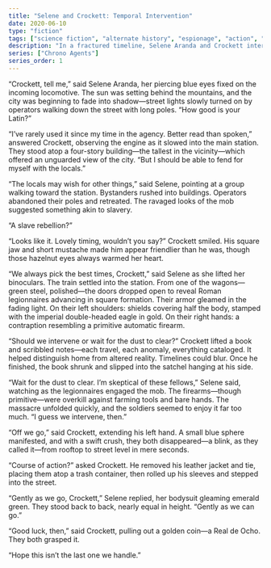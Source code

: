 ```yaml
---
title: "Selene and Crockett: Temporal Intervention"
date: 2020-06-10
type: "fiction"
tags: ["science fiction", "alternate history", "espionage", "action", "steampunk"]
description: "In a fractured timeline, Selene Aranda and Crockett intervene in a brutal uprising unfolding at a station where Roman legionnaires wield early firearms. Their mission: observe, record, and act before history becomes unrecognizable."
series: ["Chrono Agents"]
series_order: 1
---
```


“Crockett, tell me,” said Selene Aranda, her piercing blue eyes fixed on the incoming locomotive. The sun was setting behind the mountains, and the city was beginning to fade into shadow—street lights slowly turned on by operators walking down the street with long poles. “How good is your Latin?”

“I’ve rarely used it since my time in the agency. Better read than spoken,” answered Crockett, observing the engine as it slowed into the main station. They stood atop a four-story building—the tallest in the vicinity—which offered an unguarded view of the city. “But I should be able to fend for myself with the locals.”

“The locals may wish for other things,” said Selene, pointing at a group walking toward the station. Bystanders rushed into buildings. Operators abandoned their poles and retreated. The ravaged looks of the mob suggested something akin to slavery.

“A slave rebellion?”

“Looks like it. Lovely timing, wouldn’t you say?” Crockett smiled. His square jaw and short mustache made him appear friendlier than he was, though those hazelnut eyes always warmed her heart.

“We always pick the best times, Crockett,” said Selene as she lifted her binoculars. The train settled into the station. From one of the wagons—green steel, polished—the doors dropped open to reveal Roman legionnaires advancing in square formation. Their armor gleamed in the fading light. On their left shoulders: shields covering half the body, stamped with the imperial double-headed eagle in gold. On their right hands: a contraption resembling a primitive automatic firearm.

“Should we intervene or wait for the dust to clear?” Crockett lifted a book and scribbled notes—each travel, each anomaly, everything cataloged. It helped distinguish home from altered reality. Timelines could blur. Once he finished, the book shrunk and slipped into the satchel hanging at his side.

“Wait for the dust to clear. I’m skeptical of these fellows,” Selene said, watching as the legionnaires engaged the mob. The firearms—though primitive—were overkill against farming tools and bare hands. The massacre unfolded quickly, and the soldiers seemed to enjoy it far too much. “I guess we intervene, then.”

“Off we go,” said Crockett, extending his left hand. A small blue sphere manifested, and with a swift crush, they both disappeared—a blink, as they called it—from rooftop to street level in mere seconds.

“Course of action?” asked Crockett. He removed his leather jacket and tie, placing them atop a trash container, then rolled up his sleeves and stepped into the street.

“Gently as we go, Crockett,” Selene replied, her bodysuit gleaming emerald green. They stood back to back, nearly equal in height. “Gently as we can go.”

“Good luck, then,” said Crockett, pulling out a golden coin—a Real de Ocho. They both grasped it.

“Hope this isn’t the last one we handle.”
